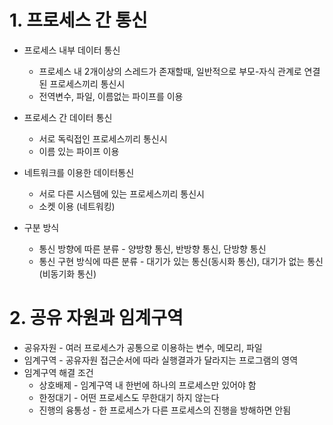 # 1. 프로세스 간 통신

 * 프로세스 내부 데이터 통신
   * 프로세스 내 2개이상의 스레드가 존재할때, 일반적으로 부모-자식 관계로 연결된 프로세스끼리 통신시
   * 전역변수, 파일, 이름없는 파이프를 이용
 
 * 프로세스 간 데이터 통신
   * 서로 독릭접인 프로세스끼리 통신시
   * 이름 있는 파이프 이용
 
 * 네트워크를 이용한 데이터통신
   * 서로 다른 시스템에 있는 프로세스끼리 통신시
   * 소켓 이용 (네트워킹)

 * 구분 방식
   * 통신 방향에 따른 분류 - 양방향 통신, 반방향 통신, 단방향 통신
   * 통신 구현 방식에 따른 분류 - 대기가 있는 통신(동시화 통신), 대기가 없는 통신(비동기화 통신)

  
# 2. 공유 자원과 임계구역

 * 공유자원 - 여러 프로세스가 공통으로 이용하는 변수, 메모리, 파일
 * 임계구역 - 공유자원 접근순서에 따라 실행결과가 달라지는 프로그램의 영역
 * 임계구역 해결 조건
   * 상호배제 - 임계구역 내 한번에 하나의 프로세스만 있어야 함
   * 한정대기 - 어떤 프로세스도 무한대기 하지 않는다
   * 진행의 융통성 - 한 프로세스가 다른 프로세스의 진행을 방해하면 안됨